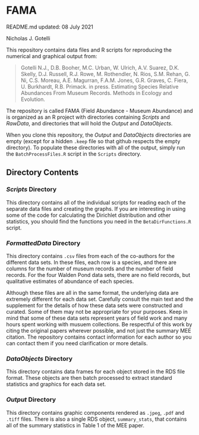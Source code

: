 # FAMA

README.md updated: 08 July 2021

Nicholas J. Gotelli

This repository contains data files and R scripts for reproducing the numerical and graphical output from:

> Gotelli N.J., D.B. Booher, M.C. Urban, W. Ulrich, A.V. Suarez, D.K. Skelly, D.J. Russell, R.J. Rowe, M. Rothendler, N. Rios, S.M. Rehan, G. Ni, C.S. Moreau, A.E. Magurran, F.A.M. Jones, G.R. Graves, C. Fiera, U. Burkhardt, R.B. Primack. in press. Estimating Species Relative Abundances From Museum Records. Methods in Ecology and Evolution.

The repository is called FAMA (Field Abundance - Museum Abundance) and is organized as an R project with directories containing *Scripts* and *RawData*, and directories that will hold the *Output* and *DataObjects*.

When you clone this repository, the *Output* and *DataObjects* directories are empty (except for a hidden `.keep` file so that github respects the empty directory). To populate these directories with all of the output, simply run the `BatchProcessFiles.R` script in the `Scripts` directory.

## Directory Contents

### *Scripts* Directory

This directory contains all of the individual scripts for reading each of the separate data files and creating the graphs. If you are interesting in using some of the code for calculating the Dirichlet distribution and other statistics, you should find the functions you need in the `BetaDirFunctions.R` script.

### *FormattedData* Directory

This directory contains `.csv` files from each of the co-authors for the different data sets.  In these files, each row is a species, and there are columns for the number of museum records and the number of field records. For the four Walden Pond data sets, there are no field records, but qualitative estimates of abundance of each species.

Although these files are all in the same format, the underlying data are extremely different for each data set. Carefully consult the main text and the supplement for the details of how these data sets were constructed and curated. Some of them may not be appropriate for your purposes. Keep in mind that some of these data sets represent years of field work and many hours spent working with musuem collections. Be respectful of this work by citing the original papers wherever possible, and not just the summary MEE citation. The repository contains contact information for each author so you can contact them if you need clarification or more details.

### *DataObjects* Directory

This directory contains data frames for each object stored in the RDS file format. These objects are then batch processed to extract standard statistics and graphics for each data set.

### *Output* Directory

This directory contains graphic components rendered as `.jpeg`, `.pdf` and `.tiff` files. There is also a single RDS object, `summary_stats`, that contains all of the summary statistics in Table 1 of the MEE paper.



